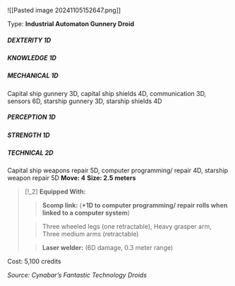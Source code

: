 ![[Pasted image 20241105152647.png]]

Type: **Industrial Automaton Gunnery Droid** 
##### DEXTERITY 1D
##### KNOWLEDGE 1D
##### MECHANICAL 1D
Capital ship gunnery 3D, capital ship shields 4D, communication 3D, sensors 6D, starship gunnery 3D, starship shields 4D
##### PERCEPTION 1D
##### STRENGTH 1D
##### TECHNICAL 2D
Capital ship weapons repair 5D, computer programming/ repair 4D, starship weapon repair 5D
**Move: 4**
**Size: 2.5 meters**

> [!_2] 
> **Equipped With:**
> > **Scomp link:** (**+1D to computer programming/ repair rolls when linked to a computer system**)
> 
> > Three wheeled legs (one retractable), Heavy grasper arm, Three medium arms (retractable)
> 
> > **Laser welder:** (6D damage, 0.3 meter range)
> 

Cost: 5,100 credits

*Source: Cynabar’s Fantastic Technology Droids*
